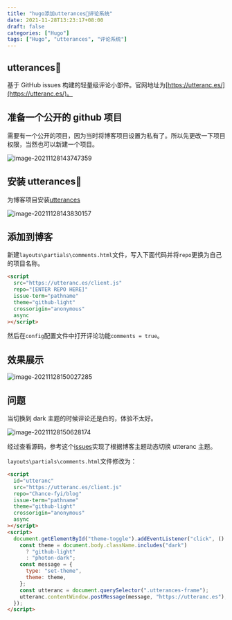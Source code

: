```yaml
---
title: "hugo添加utterances🔮评论系统"
date: 2021-11-28T13:23:17+08:00
draft: false
categories: ["Hugo"]
tags: ["Hugo", "utterances", "评论系统"]
---
```


## utterances🔮

基于 GitHub issues 构建的轻量级评论小部件。官网地址为[https://utteranc.es/](https://utteranc.es/)。

## 准备一个公开的 github 项目

需要有一个公开的项目，因为当时将博客项目设置为私有了。所以先更改一下项目权限，当然也可以新建一个项目。

![image-20211128143747359](https://image.chance.fyi/image-20211128143747359.png)

## 安装 utterances🔮

为博客项目安装[utterances](https://github.com/apps/utterances)

![image-20211128143830157](https://image.chance.fyi/image-20211128143830157.png)

## 添加到博客

新建`layouts\partials\comments.html`文件，写入下面代码并将`repo`更换为自己的项目名称。

```html
<script
  src="https://utteranc.es/client.js"
  repo="[ENTER REPO HERE]"
  issue-term="pathname"
  theme="github-light"
  crossorigin="anonymous"
  async
></script>
```

然后在`config`配置文件中打开评论功能`comments = true`。

## 效果展示

![image-20211128150027285](https://image.chance.fyi/image-20211128150027285.png)

## 问题

当切换到 dark 主题的时候评论还是白的，体验不太好。

![image-20211128150628174](https://image.chance.fyi/image-20211128150628174.png)

经过查看源码，参考这个[issues](https://github.com/utterance/utterances/issues/549)实现了根据博客主题动态切换 utteranc 主题。

`layouts\partials\comments.html`文件修改为：

```html
<script
  id="utteranc"
  src="https://utteranc.es/client.js"
  repo="Chance-fyi/blog"
  issue-term="pathname"
  theme="github-light"
  crossorigin="anonymous"
  async
></script>
<script>
  document.getElementById("theme-toggle").addEventListener("click", () => {
    const theme = document.body.className.includes("dark")
      ? "github-light"
      : "photon-dark";
    const message = {
      type: "set-theme",
      theme: theme,
    };
    const utteranc = document.querySelector(".utterances-frame");
    utteranc.contentWindow.postMessage(message, "https://utteranc.es");
  });
</script>
```
